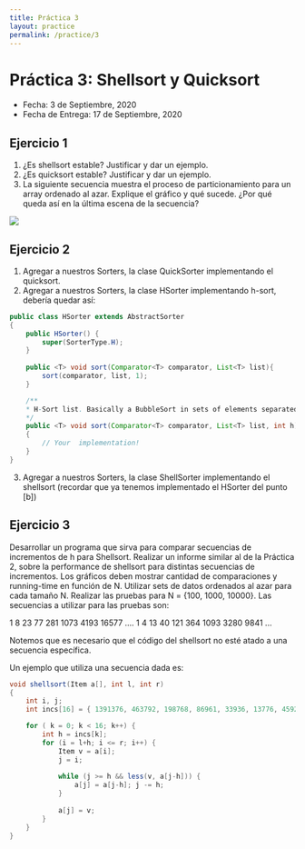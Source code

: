 ```yaml
---
title: Práctica 3
layout: practice
permalink: /practice/3
---
```


# Práctica 3: Shellsort y Quicksort

* Fecha: 3 de Septiembre, 2020
* Fecha de Entrega: 17 de Septiembre, 2020

## Ejercicio 1

1. ¿Es shellsort estable? Justificar y dar un ejemplo.
2. ¿Es quicksort estable? Justificar y dar un ejemplo.
3. La siguiente secuencia muestra el proceso de particionamiento para un array ordenado al azar. Explique el gráfico y qué sucede. ¿Por qué queda así en la última escena de la secuencia?

![]({{site.baseurl}}/practice/tp3_1.jpg)

## Ejercicio 2

1. Agregar a nuestros Sorters, la clase QuickSorter implementando el quicksort.
2. Agregar a nuestros Sorters, la clase HSorter implementando h-sort, debería quedar así:

```java
public class HSorter extends AbstractSorter
{
	public HSorter() {
		super(SorterType.H);
	}
	
	public <T> void sort(Comparator<T> comparator, List<T> list){ 
		sort(comparator, list, 1);
	} 

	/**
	* H-Sort list. Basically a BubbleSort in sets of elements separated by h
	*/ 
	public <T> void sort(Comparator<T> comparator, List<T> list, int h) 
	{ 
		// Your  implementation!
	}
}
```

3. Agregar a nuestros Sorters, la clase ShellSorter implementando el shellsort (recordar que ya tenemos implementado el HSorter del punto [b])

## Ejercicio 3

Desarrollar un programa que sirva para comparar secuencias de incrementos de h para Shellsort. 
Realizar un informe similar al de la Práctica 2, sobre la performance de shellsort para distintas secuencias de incrementos.
Los gráficos deben mostrar cantidad de comparaciones y running-time en función de N. 
Utilizar sets de datos ordenados al azar para cada tamaño N.
Realizar las pruebas para N = {100, 1000, 10000}.
Las secuencias a utilizar para las pruebas son:

1 8 23 77 281 1073 4193 16577 ....
1 4 13 40 121 364 1093 3280 9841 ...

Notemos que es necesario que el código del shellsort no esté atado a una secuencia específica. 


Un ejemplo que utiliza una secuencia dada es:

```java
void shellsort(Item a[], int l, int r)
{
	int i, j;
	int incs[16] = { 1391376, 463792, 198768, 86961, 33936, 13776, 4592, 1968, 861, 336, 112, 48, 21, 7, 3, 1 };

	for ( k = 0; k < 16; k++) {
		int h = incs[k];
		for (i = l+h; i <= r; i++) {
		 	Item v = a[i];
		 	j = i;
		 	
		 	while (j >= h && less(v, a[j-h])) { 
		 		a[j] = a[j-h]; j -= h; 
		 	}
				
			a[j] = v;
		}
	}
}
```